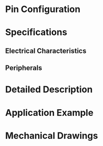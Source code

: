 
# Pin Configuration

# Specifications

## Electrical Characteristics

## Peripherals

# Detailed Description

# Application Example

# Mechanical Drawings
